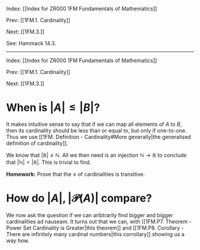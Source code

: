 Index: [[Index for ZR000 1FM Fundamentals of Mathematics]]

Prev: [[1FM.1. Cardinality]]

Next: [[1FM.3.]]

See: Hammack 14.3.

---

Index: [[Index for ZR000 1FM Fundamentals of Mathematics]]

Prev: [[1FM.1. Cardinality]]

Next: [[1FM.3.]]

# When is $|A|\leq|B|$?

It makes intuitive sense to say that if we can map all elements of $A$ to $B$, then its cardinality should be less than or equal to, but only if one-to-one. Thus we use [[1FM. Definition - Cardinality#More generally|the generalised definition of cardinality]].

We know that $|\mathbb{R}|\neq\mathbb{N}$. All we then need is an injection $\mathbb{N}\to\mathbb{R}$ to conclude that $|\mathbb{N}|<|\mathbb{R}|$. This is trivial to find.

**Homework:** Prove that the $\leq$ of cardinalities is transitive.


# How do $|A|,|\mathcal{P}(A)|$ compare?

We now ask the question if we can aribtrarily find bigger and bigger cardinalities ad nauseam. It turns out that we can, with [[1FM.P7. Theorem - Power Set Cardinality is Greater|this theorem]] and [[1FM.P8. Corollary - There are infinitely many cardinal numbers|this corrollary]] showing us a way how. 